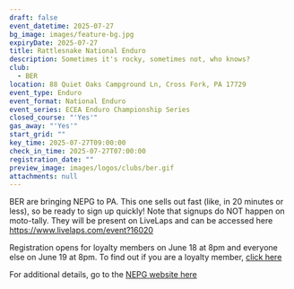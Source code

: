 ```yaml
---
draft: false
event_datetime: 2025-07-27
bg_image: images/feature-bg.jpg
expiryDate: 2025-07-27
title: Rattlesnake National Enduro
description: Sometimes it's rocky, sometimes not, who knows?
club:
  - BER
location: 88 Quiet Oaks Campground Ln, Cross Fork, PA 17729
event_type: Enduro
event_format: National Enduro
event_series: ECEA Enduro Championship Series
closed_course: "'Yes'"
gas_away: "'Yes'"
start_grid: ""
key_time: 2025-07-27T09:00:00
check_in_time: 2025-07-27T07:00:00
registration_date: ""
preview_image: images/logos/clubs/ber.gif
attachments: null
---
```

BER are bringing NEPG to PA. This one sells out fast (like, in 20 minutes or less), so be ready to sign up quickly! Note that signups do NOT happen on moto-tally. They will be present on LiveLaps and can be accessed here https://www.livelaps.com/event?16020 

Registration opens for loyalty members on June 18 at 8pm and everyone else on June 19 at 8pm. To find out if you are a loyalty member, [click here](https://static1.squarespace.com/static/63b380c0a1aeda3c87866ce5/t/6564ebab4c255d2f47ac551b/1701112747594/ECEA.pdf)

For additional details, go to the [NEPG website here](https://www.nationalenduro.com/events/rattlesnake-24)
